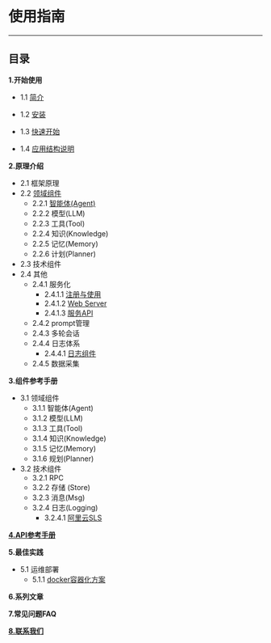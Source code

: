 # 使用指南
************************************************
## 目录

**1.开始使用**

* 1.1 [简介](1_1_简介.md)

* 1.2 [安装](1_2_安装.md)

* 1.3 [快速开始](1_3_快速开始.md)

* 1.4 [应用结构说明](1_4_应用工程结构及说明.md)

**2.原理介绍**

* 2.1 框架原理
* 2.2 [领域组件](2_2_领域组件原理.md)
  * 2.2.1 [智能体(Agent)](2_1_1_智能体.md)
  * 2.2.2 模型(LLM)
  * 2.2.3 工具(Tool)
  * 2.2.4 知识(Knowledge)
  * 2.2.5 记忆(Memory)
  * 2.2.6 计划(Planner)
* 2.3 技术组件
* 2.4 其他
  * 2.4.1 服务化
    * 2.4.1.1 [注册与使用](2_3_服务.md)
    * 2.4.1.2 [Web Server](2_4_Web_Server.md)
    * 2.4.1.3 [服务API](2_5_Web_Api.md)
  * 2.4.2 prompt管理
  * 2.4.3 多轮会话
  * 2.4.4 日志体系
    * 2.4.4.1 [日志组件](2_6_日志组件.md)
  * 2.4.5 数据采集

**3.组件参考手册**
* 3.1 领域组件
  * 3.1.1 智能体(Agent)
  * 3.1.2 模型(LLM)
  * 3.1.3 工具(Tool)
  * 3.1.4 知识(Knowledge)
  * 3.1.5 记忆(Memory)
  * 3.1.6 规划(Planner)
* 3.2 技术组件
  * 3.2.1 RPC
  * 3.2.2 存储 (Store)
  * 3.2.3 消息(Msg)
  * 3.2.4 日志(Logging)
    * 3.2.4.1 [阿里云SLS](3_1_拓展日志组件.md)

**[4.API参考手册](4_1_API参考.md)**

**5.最佳实践**
* 5.1 运维部署
  * 5.1.1 [docker容器化方案](5_1_Docker容器化部署.md)

**6.系列文章**

**7.常见问题FAQ**

**[8.联系我们](8_1_联系我们.md)**
